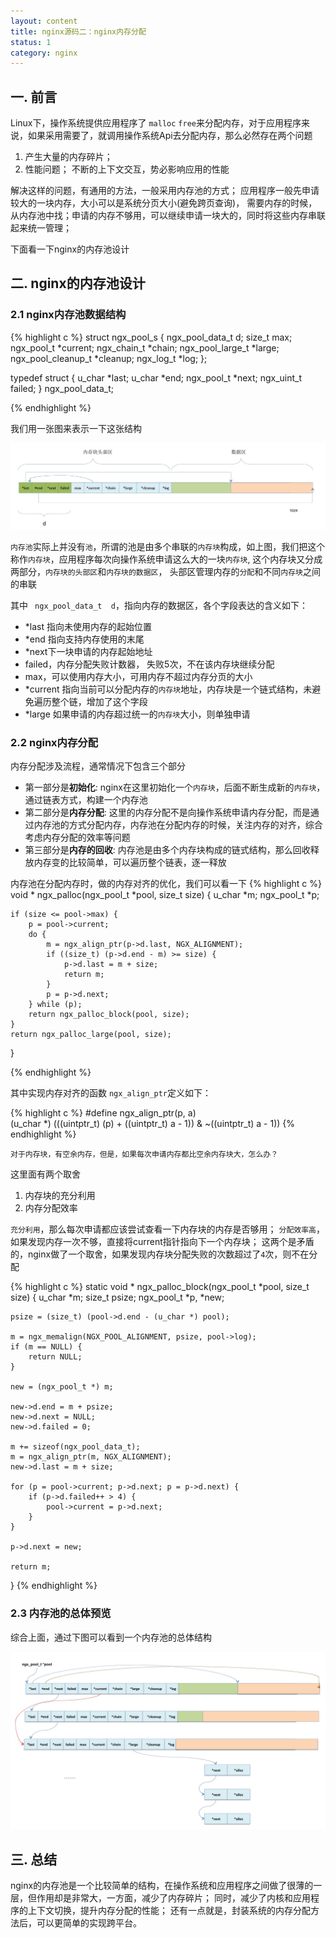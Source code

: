 ```yaml
---
layout: content
title: nginx源码二：nginx内存分配
status: 1
category: nginx
---
```


## 一. 前言

Linux下，操作系统提供应用程序了 `malloc` `free`来分配内存，对于应用程序来说，如果采用需要了，就调用操作系统Api去分配内存，那么必然存在两个问题

1. 产生大量的内存碎片； 
2. 性能问题； 不断的上下文交互，势必影响应用的性能

解决这样的问题，有通用的方法，一般采用内存池的方式； 应用程序一般先申请较大的一块内存，大小可以是系统分页大小(避免跨页查询)， 需要内存的时候，从内存池中找；申请的内存不够用，可以继续申请一块大的，同时将这些内存串联起来统一管理；

下面看一下nginx的内存池设计

## 二. nginx的内存池设计

### 2.1 nginx内存池数据结构

{% highlight c %}
struct ngx_pool_s {
    ngx_pool_data_t       d;
    size_t                max;
    ngx_pool_t           *current;
    ngx_chain_t          *chain;
    ngx_pool_large_t     *large;
    ngx_pool_cleanup_t   *cleanup;
    ngx_log_t            *log;
};

typedef struct {
    u_char               *last;
    u_char               *end;
    ngx_pool_t           *next;
    ngx_uint_t            failed;
} ngx_pool_data_t;

{% endhighlight %}

我们用一张图来表示一下这张结构

![nginx](/images/nginx/ngx_pool1.jpg)

`内存池`实际上并没有`池`，所谓的池是由多个串联的`内存块`构成，如上图，我们把这个称作`内存块`，应用程序每次向操作系统申请这么大的一块`内存块`, 这个内存块又分成两部分，`内存块的头部区`和`内存块的数据区`， 头部区管理内存的`分配`和不同`内存块`之间的串联

其中 ` ngx_pool_data_t  d`，指向内存的数据区，各个字段表达的含义如下：

- *last 指向未使用内存的起始位置
- *end 指向支持内存使用的末尾
- *next下一块申请的内存起始地址
- failed，内存分配失败计数器， 失败5次，不在该内存块继续分配
- max，可以使用内存大小，可用内存不超过内存分页的大小
- *current 指向当前可以分配内存的`内存块`地址，内存块是一个链式结构，未避免遍历整个链，增加了这个字段
- *large 如果申请的内存超过统一的`内存块`大小，则单独申请 

### 2.2 nginx内存分配

内存分配涉及流程，通常情况下包含三个部分
- 第一部分是**初始化**: nginx在这里初始化一个`内存块`，后面不断生成新的`内存块`，通过链表方式，构建一个内存池
- 第二部分是**内存分配**: 这里的内存分配不是向操作系统申请内存分配，而是通过内存池的方式分配内存，内存池在分配内存的时候，关注内存的对齐，综合考虑内存分配的效率等问题
- 第三部分是**内存的回收**: 内存池是由多个内存块构成的链式结构，那么回收释放内存变的比较简单，可以遍历整个链表，逐一释放

内存池在分配内存时，做的内存对齐的优化，我们可以看一下
{% highlight c %}
void *
ngx_palloc(ngx_pool_t *pool, size_t size)
{
    u_char      *m;
    ngx_pool_t  *p;

    if (size <= pool->max) {
        p = pool->current;
        do {
            m = ngx_align_ptr(p->d.last, NGX_ALIGNMENT);
            if ((size_t) (p->d.end - m) >= size) {
                p->d.last = m + size;
                return m;
            }
            p = p->d.next;
        } while (p);
        return ngx_palloc_block(pool, size);
    }
    return ngx_palloc_large(pool, size);
}

{% endhighlight %}

其中实现内存对齐的函数 `ngx_align_ptr`定义如下：

{% highlight c %} #define ngx_align_ptr(p, a)                                                   \
    (u_char *) (((uintptr_t) (p) + ((uintptr_t) a - 1)) & ~((uintptr_t) a - 1))
{% endhighlight %}

`对于内存块，有空余内存，但是，如果每次申请内存都比空余内存块大，怎么办？`

这里面有两个取舍
1. 内存块的充分利用
2. 内存分配效率

`充分利用`，那么每次申请都应该尝试查看一下内存块的内存是否够用； `分配效率高`，如果发现内存一次不够，直接将current指针指向下一个内存块； 这两个是矛盾的，nginx做了一个取舍，如果发现内存块分配失败的次数超过了`4`次，则不在分配

{% highlight c %}
static void *
ngx_palloc_block(ngx_pool_t *pool, size_t size)
{
    u_char      *m;
    size_t       psize;
    ngx_pool_t  *p, *new;

    psize = (size_t) (pool->d.end - (u_char *) pool);

    m = ngx_memalign(NGX_POOL_ALIGNMENT, psize, pool->log);
    if (m == NULL) {
        return NULL;
    }

    new = (ngx_pool_t *) m;

    new->d.end = m + psize;
    new->d.next = NULL;
    new->d.failed = 0;

    m += sizeof(ngx_pool_data_t);
    m = ngx_align_ptr(m, NGX_ALIGNMENT);
    new->d.last = m + size;

    for (p = pool->current; p->d.next; p = p->d.next) {
        if (p->d.failed++ > 4) {
            pool->current = p->d.next;
        }
    }

    p->d.next = new;

    return m;
}
{% endhighlight %}

### 2.3 内存池的总体预览
综合上面，通过下图可以看到一个内存池的总体结构

![nginx](/images/nginx/ngx_pool2.jpg)


## 三. 总结

nginx的内存池是一个比较简单的结构，在操作系统和应用程序之间做了很薄的一层，但作用却是非常大，一方面，减少了内存碎片； 同时，减少了内核和应用程序的上下文切换，提升内存分配的性能； 还有一点就是，封装系统的内存分配方法后，可以更简单的实现跨平台。


